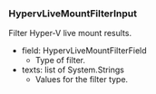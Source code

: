 ### HypervLiveMountFilterInput
Filter Hyper-V live mount results.

- field: HypervLiveMountFilterField
  - Type of filter.
- texts: list of System.Strings
  - Values for the filter type.

